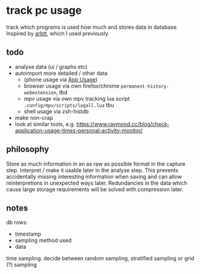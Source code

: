 # track pc usage

track which programs is used how much and stores data in database. Inspired by [arbtt](https://arbtt.nomeata.de/), which I used previously.

## todo

- analyse data (ui / graphs etc)
- autoimport more detailed / other data
    - (phone usage via [App Usage](https://play.google.com/store/apps/details?id=com.a0soft.gphone.uninstaller&hl=en))
    - browser usage via own firefox/chrome `permanent-history-webextension`, tbd
    - mpv usage via own mpv tracking lua script `.config/mpv/scripts/logall.lua` tbu
    - shell usage via zsh-histdb
- make non-crap
- look at similar tools, e.g. https://www.raymond.cc/blog/check-application-usage-times-personal-activity-monitor/

## philosophy

Store as much information in an as raw as possible format in the capture step. Interpret / make it usable later in the analyse step. This prevents accidentally missing interesting information when saving and can allow reinterpretions in unexpected ways later. Redundancies in the data which cause large storage requirements will be solved with compression later.

## notes

db rows:

- timestamp
- sampling method used
- data

time sampling. decide between random sampling, stratified sampling or grid (?) sampling